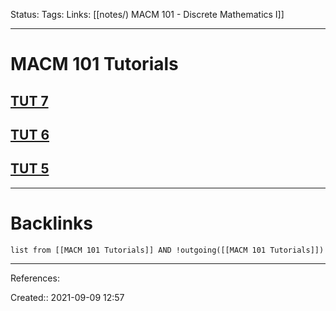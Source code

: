 Status: 
Tags: 
Links: [[notes/) MACM 101 - Discrete Mathematics I]]
___
# MACM 101 Tutorials
## [TUT 7](https://canvas.sfu.ca/courses/66056/files?preview=17436149)
## [TUT 6](https://canvas.sfu.ca/courses/66056/files?preview=17359986)
## [TUT 5](https://canvas.sfu.ca/courses/66056/files?preview=17294667)
___
# Backlinks
```dataview
list from [[MACM 101 Tutorials]] AND !outgoing([[MACM 101 Tutorials]])
```
___
References:

Created:: 2021-09-09 12:57
